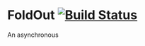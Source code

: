 FoldOut [![Build Status](https://secure.travis-ci.org/Nycto/FoldOut.png?branch=master)](http://travis-ci.org/Nycto/FoldOut)
=======

An asynchronous

